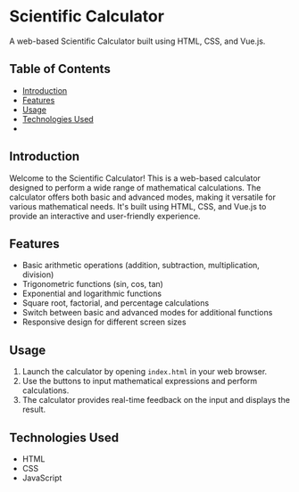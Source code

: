 # Scientific Calculator

A web-based Scientific Calculator built using HTML, CSS, and Vue.js.

## Table of Contents

- [Introduction](#introduction)
- [Features](#features)
- [Usage](#usage)
- [Technologies Used](#technologies-used)
- 
## Introduction

Welcome to the Scientific Calculator! This is a web-based calculator designed to perform a wide range of mathematical calculations. The calculator offers both basic and advanced modes, making it versatile for various mathematical needs. It's built using HTML, CSS, and Vue.js to provide an interactive and user-friendly experience.

## Features

- Basic arithmetic operations (addition, subtraction, multiplication, division)
- Trigonometric functions (sin, cos, tan)
- Exponential and logarithmic functions
- Square root, factorial, and percentage calculations
- Switch between basic and advanced modes for additional functions
- Responsive design for different screen sizes

## Usage

1. Launch the calculator by opening `index.html` in your web browser.
2. Use the buttons to input mathematical expressions and perform calculations.
3. The calculator provides real-time feedback on the input and displays the result.

## Technologies Used

- HTML
- CSS
- JavaScript
